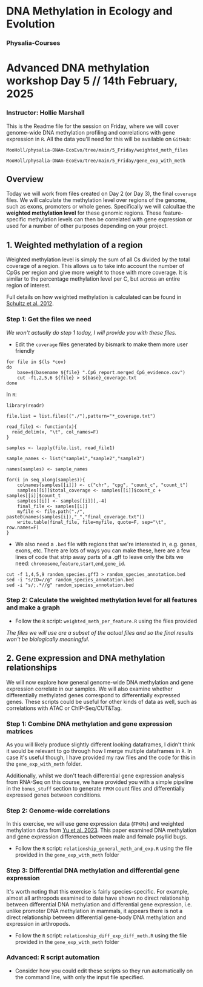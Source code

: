 # DNA Methylation in Ecology and Evolution

### Physalia-Courses 

# Advanced DNA methylation workshop Day 5 // 14th February, 2025
### Instructor: Hollie Marshall

This is the Readme file for the session on Friday, where we will cover genome-wide DNA methylation profiling and correlations with gene expression in `R`. All the data you'll need for this will be available on `GitHub`: 

`MooHoll/physalia-DNAm-EcoEvo/tree/main/5_Friday/weighted_meth_files`

`MooHoll/physalia-DNAm-EcoEvo/tree/main/5_Friday/gene_exp_with_meth`

## Overview

Today we will work from files created on Day 2 (or Day 3), the final `coverage` files. We will calculate the methylation level over regions of the genome, such as exons, promoters or whole genes. Specifically we will calcultae the **weighted methylation level** for these genomic regions. These feature-specific methylation levels can then be correlated with gene expression or used for a number of other purposes depending on your project.

## 1. Weighted methylation of a region
Weighted methylation level is simply the sum of all Cs divided by the total coverage of a region. This allows us to take into account the number of CpGs per region and give more weight to those with more coverage. It is similar to the percentage methylation level per C, but across an entire region of interest.

Full details on how weighted methylation is calculated can be found in [Schultz et al. 2012](https://www.cell.com/trends/genetics/abstract/S0168-9525(12)00171-0?_returnURL=https%3A%2F%2Flinkinghub.elsevier.com%2Fretrieve%2Fpii%2FS0168952512001710%3Fshowall%3Dtrue).

### Step 1: Get the files we need
*We won't actually do step 1 today, I will provide you with these files.*

* Edit the `coverage` files generated by bismark to make them more user friendly

```
for file in $(ls *cov)
do
    base=$(basename ${file} ".CpG_report.merged_CpG_evidence.cov")
    cut -f1,2,5,6 ${file} > ${base}_coverage.txt
done
```

In `R`:
```
library(readr)

file.list = list.files(("./"),pattern="*_coverage.txt")

read_file1 <- function(x){
  read_delim(x, "\t", col_names=F)
}

samples <- lapply(file.list, read_file1)

sample_names <- list("sample1","sample2","sample3")

names(samples) <- sample_names

for(i in seq_along(samples)){
    colnames(samples[[i]]) <- c("chr", "cpg", "count_c", "count_t")
    samples[[i]]$total_coverage <- samples[[i]]$count_c + samples[[i]]$count_t
    samples[[i]] <- samples[[i]][,-4]
    final_file <- samples[[i]]
    myfile <- file.path("./", paste0(names(samples[i]),"_","final_coverage.txt"))
    write.table(final_file, file=myfile, quote=F, sep="\t", row.names=F)
}
```

* We also need a `.bed` file with regions that we're interested in, e.g. genes, exons, etc. There are lots of ways you can make these, here are a few lines of code that strip away parts of a .gff to leave only the bits we need: `chromosome`,`feature`,`start`,`end`,`gene_id`.

```
cut -f 1,4,5,9 random_species.gff3 > random_species_annotation.bed
sed -i "s/ID=//g" random_species_annotation.bed
sed -i "s/;.*//g" random_species_annotation.bed
```
### Step 2: Calculate the weighted methylation level for all features and make a graph

* Follow the `R` script: `weighted_meth_per_feature.R` using the files provided

*The files we will use are a subset of the actual files and so the final results won't be biologically meaningful.*

## 2. Gene expression and DNA methylation relationships
We will now explore how general genome-wide DNA methylation and gene expression correlate in our samples. We will also examine whether differentially methylated genes correspond to differentially expressed genes. These scripts could be useful for other kinds of data as well, such as correlations with ATAC or ChIP-Seq/CUT&Tag.

### Step 1: Combine DNA methylation and gene expression matrices
As you will likely produce slightly different looking dataframes, I didn't think it would be relevant to go through how I merge multiple dataframes in `R`. In case it's useful though, I have provided my raw files and the code for this in the `gene_exp_with_meth` folder.

Additionally, whilst we don't teach differential gene expression analysis from RNA-Seq on this course, we have provided you with a simple pipeline in the `bonus_stuff` section to generate `FPKM` count files and differentially expressed genes between conditions.

### Step 2: Genome-wide correlations
In this exercise, we will use gene expression data (`FPKMs`) and weighted methylation data from [Yu et al. 2023](https://academic.oup.com/evolut/article/77/5/1203/7069110). This paper examined DNA methylation and gene expression differences between male and female psyllid bugs. 

* Follow the `R` script: `relationship_general_meth_and_exp.R` using the file provided in the `gene_exp_with_meth` folder

### Step 3: Differential DNA methylation and differential gene expression
It's worth noting that this exercise is fairly species-specific. For example, almost all arthropods examined to date have shown no direct relationship between differential DNA methylation and differential gene expression, i.e. unlike promoter DNA methylation in mammals, it appears there is not a direct relationship between differential gene-body DNA methylation and expression in arthropods.

* Follow the `R` script: `relationship_diff_exp_diff_meth.R` using the file provided in the `gene_exp_with_meth` folder

### Advanced: R script automation

* Consider how you could edit these scripts so they run automatically on the command line, with only the input file specified.
